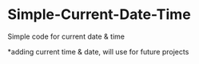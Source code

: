 # Simple-Current-Date-Time
Simple code for current date &amp; time

*adding current time & date, will use for future projects
